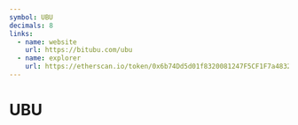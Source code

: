 ```yaml
---
symbol: UBU
decimals: 8
links:
  - name: website
    url: https://bitubu.com/ubu
  - name: explorer
    url: https://etherscan.io/token/0x6b74Dd5d01f8320081247F5CF1F7a48324700Db6
---
```


# UBU
